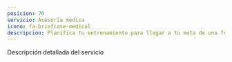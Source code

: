 ```yaml
---
posicion: 70
servicio: Asesoría médica
icono: fa-briefcase-medical
descripcion: Planifica tu entrenamiento para llegar a tu meta de una forma agradable, segura y efectiva. En SoccerIntAgents creamos planes a medida en función de tu estado físico para evitarte sobrecargas y lesiones.
---
```

Descripción detallada del servicio
